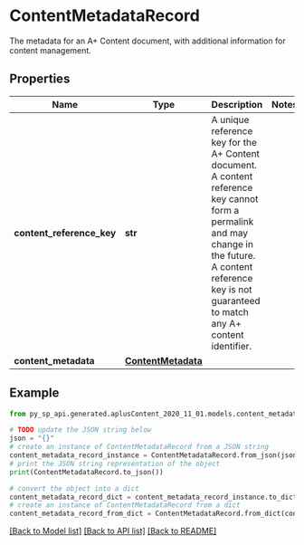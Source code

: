 # ContentMetadataRecord

The metadata for an A+ Content document, with additional information for content management.

## Properties

Name | Type | Description | Notes
------------ | ------------- | ------------- | -------------
**content_reference_key** | **str** | A unique reference key for the A+ Content document. A content reference key cannot form a permalink and may change in the future. A content reference key is not guaranteed to match any A+ content identifier. | 
**content_metadata** | [**ContentMetadata**](ContentMetadata.md) |  | 

## Example

```python
from py_sp_api.generated.aplusContent_2020_11_01.models.content_metadata_record import ContentMetadataRecord

# TODO update the JSON string below
json = "{}"
# create an instance of ContentMetadataRecord from a JSON string
content_metadata_record_instance = ContentMetadataRecord.from_json(json)
# print the JSON string representation of the object
print(ContentMetadataRecord.to_json())

# convert the object into a dict
content_metadata_record_dict = content_metadata_record_instance.to_dict()
# create an instance of ContentMetadataRecord from a dict
content_metadata_record_from_dict = ContentMetadataRecord.from_dict(content_metadata_record_dict)
```
[[Back to Model list]](../README.md#documentation-for-models) [[Back to API list]](../README.md#documentation-for-api-endpoints) [[Back to README]](../README.md)


